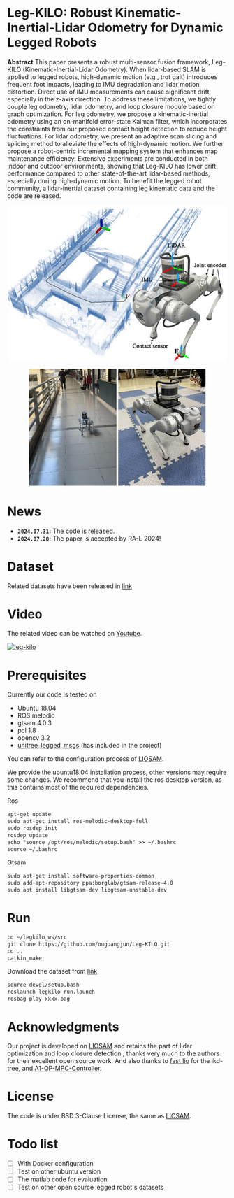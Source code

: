 # Leg-KILO: Robust Kinematic-Inertial-Lidar Odometry for Dynamic Legged Robots

**Abstract** This paper presents  a robust multi-sensor fusion  framework, Leg-KILO (Kinematic-Inertial-Lidar Odometry). When lidar-based SLAM is applied to legged robots, high-dynamic motion (e.g., trot gait) introduces frequent foot impacts, leading to IMU degradation and lidar motion distortion. Direct use of IMU measurements can cause significant drift, especially in the z-axis direction. To address these limitations,  we tightly couple leg odometry, lidar odometry, and loop closure module based on graph optimization. For leg odometry, we propose a kinematic-inertial odometry using an on-manifold error-state Kalman filter, which incorporates the constraints from our proposed contact height detection to reduce height fluctuations. For lidar odometry,  we present an adaptive scan slicing and splicing method to alleviate the effects of high-dynamic motion. We further propose a robot-centric incremental mapping system that enhances map maintenance efficiency. Extensive experiments are conducted in both indoor and outdoor environments, showing that Leg-KILO has lower drift performance compared to other state-of-the-art lidar-based methods, especially during high-dynamic motion. To benefit the legged robot community, a lidar-inertial dataset containing leg kinematic data and the code  are released.

<p align='center'>
    <img src="https://github.com/ouguangjun/kilo-dataset/blob/main/figure/map_dog.jpg" alt="drawing" width="500"/>
</p>

<p align='center'>
    <img src="https://github.com/ouguangjun/kilo-dataset/blob/main/figure/dog01.jpg" alt="drawing" width="200"/>
    <img src="https://github.com/ouguangjun/kilo-dataset/blob/main/figure/dog02.jpg" alt="drawing" width="200"/>
</p>

# News
- **`2024.07.31`:** The code is released.
- **`2024.07.20`:** The paper is accepted by RA-L 2024!

# Dataset
Related datasets have been released in [link](https://github.com/ouguangjun/legkilo-dataset)

# Video
The related video can be watched on [Youtube](https://youtu.be/6O74De5BLeQ). 

<a href="[https://youtu.be/HyLNq-98LRo](https://youtu.be/6O74De5BLeQ)" target="_blank"><img src="https://github.com/ouguangjun/Leg-KILO/blob/main/figure/youtube.png" 
alt="leg-kilo" width="500"  /></a>


# Prerequisites
Currently our code is tested on 

- Ubuntu 18.04
- ROS melodic
- gtsam 4.0.3
- pcl 1.8
- opencv 3.2
- [unitree_legged_msgs](https://github.com/unitreerobotics/unitree_ros_to_real) (has included in the project)

You can refer to the configuration process of [LIOSAM](https://github.com/TixiaoShan/LIO-SAM).

We provide the ubuntu18.04 installation process, other versions may require some changes. We recommend that you install the ros desktop version, as this contains most of the required dependencies.

Ros

```
apt-get update
sudo apt-get install ros-melodic-desktop-full
sudo rosdep init
rosdep update
echo "source /opt/ros/melodic/setup.bash" >> ~/.bashrc
source ~/.bashrc
```

Gtsam

```
sudo apt-get install software-properties-common
sudo add-apt-repository ppa:borglab/gtsam-release-4.0
sudo apt install libgtsam-dev libgtsam-unstable-dev
```

# Run

```
cd ~/legkilo_ws/src
git clone https://github.com/ouguangjun/Leg-KILO.git
cd ..
catkin_make
```

Download the dataset from [link](https://github.com/ouguangjun/legkilo-dataset)

```
source devel/setup.bash
roslaunch legkilo run.launch
rosbag play xxxx.bag
```


# Acknowledgments

Our project is developed on [LIOSAM](https://github.com/TixiaoShan/LIO-SAM) and retains the part of lidar optimization and loop closure detection , thanks very much to the authors for their excellent open source work. And also thanks to  [fast lio](https://github.com/hku-mars/FAST_LIO) for the ikd-tree,   and [A1-QP-MPC-Controller](https://github.com/ShuoYangRobotics/A1-QP-MPC-Controller).

# License

The code is under BSD 3-Clause License, the same as [LIOSAM](https://github.com/TixiaoShan/LIO-SAM). 

# Todo list

- [ ] With Docker configuration
- [ ] Test on other ubuntu version
- [ ] The matlab code for evaluation
- [ ] Test on other open source legged robot's datasets
